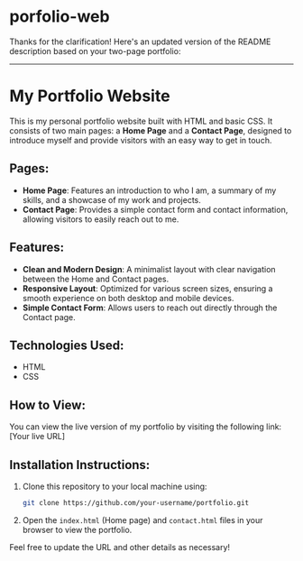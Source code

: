 # porfolio-web

Thanks for the clarification! Here's an updated version of the README description based on your two-page portfolio:

---

# My Portfolio Website

This is my personal portfolio website built with HTML and basic CSS. It consists of two main pages: a **Home Page** and a **Contact Page**, designed to introduce myself and provide visitors with an easy way to get in touch.

## Pages:
- **Home Page**: Features an introduction to who I am, a summary of my skills, and a showcase of my work and projects.
- **Contact Page**: Provides a simple contact form and contact information, allowing visitors to easily reach out to me.

## Features:
- **Clean and Modern Design**: A minimalist layout with clear navigation between the Home and Contact pages.
- **Responsive Layout**: Optimized for various screen sizes, ensuring a smooth experience on both desktop and mobile devices.
- **Simple Contact Form**: Allows users to reach out directly through the Contact page.

## Technologies Used:
- HTML
- CSS

## How to View:
You can view the live version of my portfolio by visiting the following link: [Your live URL]

## Installation Instructions:
1. Clone this repository to your local machine using:
   ```bash
   git clone https://github.com/your-username/portfolio.git
   ```
2. Open the `index.html` (Home page) and `contact.html` files in your browser to view the portfolio.


Feel free to update the URL and other details as necessary!
